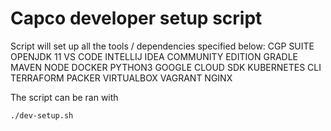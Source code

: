 # Capco developer setup script

Script will set up all the tools / dependencies specified below:
CGP SUITE
OPENJDK 11
VS CODE
INTELLIJ IDEA COMMUNITY EDITION
GRADLE
MAVEN
NODE
DOCKER
PYTHON3
GOOGLE CLOUD SDK
KUBERNETES CLI
TERRAFORM
PACKER
VIRTUALBOX
VAGRANT
NGINX

The script can be ran with 
```
./dev-setup.sh
```
